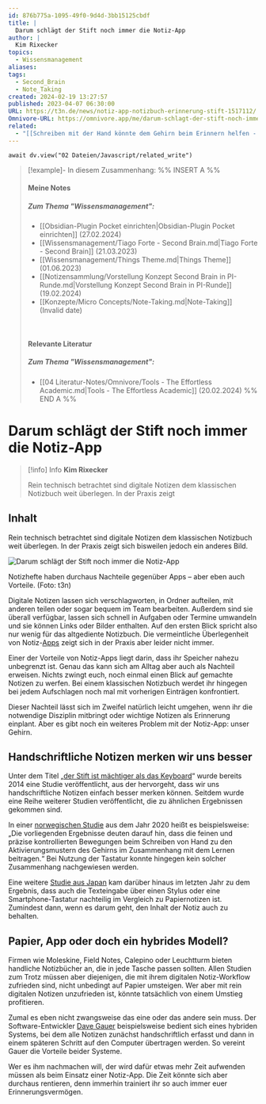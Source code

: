 ```yaml
---
id: 876b775a-1095-49f0-9d4d-3bb15125cbdf
title: |
  Darum schlägt der Stift noch immer die Notiz-App
author: |
  Kim Rixecker
topics:
  - Wissensmanagement
aliases: 
tags:
  - Second_Brain
  - Note_Taking
created: 2024-02-19 13:27:57
published: 2023-04-07 06:30:00
URL: https://t3n.de/news/notiz-app-notizbuch-erinnerung-stift-1517112/
Omnivore-URL: https://omnivore.app/me/darum-schlagt-der-stift-noch-immer-die-notiz-app-18dc1565505
related:
  - "[[Schreiben mit der Hand könnte dem Gehirn beim Erinnern helfen - DER SPIEGEL]]"
---
```


```dataviewjs
await dv.view("02 Dateien/Javascript/related_write")
```
> [!example]- In diesem Zusammenhang:
> %% INSERT A %%
> #### Meine Notes
> ##### Zum Thema "Wissensmanagement":
> - [[Obsidian-Plugin Pocket einrichten|Obsidian-Plugin Pocket einrichten]] (27.02.2024)
> - [[Wissensmanagement/Tiago Forte - Second Brain.md|Tiago Forte - Second Brain]] (21.03.2023)
> - [[Wissensmanagement/Things Theme.md|Things Theme]] (01.06.2023)
> - [[Notizensammlung/Vorstellung Konzept Second Brain in PI-Runde.md|Vorstellung Konzept Second Brain in PI-Runde]] (19.02.2024)
> - [[Konzepte/Micro Concepts/Note-Taking.md|Note-Taking]] (Invalid date)
> 
> &nbsp;
> #### Relevante Literatur
> ##### Zum Thema "Wissensmanagement":
> - [[04 Literatur-Notes/Omnivore/Tools - The Effortless Academic.md|Tools - The Effortless Academic]] (20.02.2024)
> %% END A %%

# Darum schlägt der Stift noch immer die Notiz-App

> [!info] Info
> **Kim Rixecker**
> 
> Rein technisch betrachtet sind digitale Notizen dem klassischen Notizbuch weit überlegen. In der Praxis zeigt


## Inhalt

Rein technisch betrachtet sind digitale Notizen dem klassischen Notizbuch weit überlegen. In der Praxis zeigt sich bisweilen jedoch ein anderes Bild.

![Darum schlägt der Stift noch immer die Notiz-App](https://proxy-prod.omnivore-image-cache.app/620x350,s_rsgFIsS3LT2uwcAO-vfceHzuWNuAKONVtyPtEq-1-A/https://images.t3n.de/news/wp-content/uploads/2022/11/notizbuch-vs-notiz-app.jpg?class=hero "Darum schlägt der Stift noch immer die Notiz-App") 

 Notizhefte haben durchaus Nachteile gegenüber Apps – aber eben auch Vorteile. (Foto: t3n)

Digitale Notizen lassen sich verschlagworten, in Ordner aufteilen, mit anderen teilen oder sogar bequem im Team bearbeiten. Außerdem sind sie überall verfügbar, lassen sich schnell in Aufgaben oder Termine umwandeln und sie können Links oder Bilder enthalten. Auf den ersten Blick spricht also nur wenig für das altgediente Notizbuch. Die vermeintliche Überlegenheit von Notiz-[Apps](https://t3n.de/tag/apps/ "Weitere News zu Apps") zeigt sich in der Praxis aber leider nicht immer.

Einer der Vorteile von Notiz-Apps liegt darin, dass ihr Speicher nahezu unbegrenzt ist. Genau das kann sich am Alltag aber auch als Nachteil erweisen. Nichts zwingt euch, noch einmal einen Blick auf gemachte Notizen zu werfen. Bei einem klassischen Notizbuch werdet ihr hingegen bei jedem Aufschlagen noch mal mit vorherigen Einträgen konfrontiert.

Dieser Nachteil lässt sich im Zweifel natürlich leicht umgehen, wenn ihr die notwendige Disziplin mitbringt oder wichtige Notizen als Erinnerung einplant. Aber es gibt noch ein weiteres Problem mit der Notiz-App: unser Gehirn.

## Handschriftliche Notizen merken wir uns besser

Unter dem Titel „[der Stift ist mächtiger als das Keyboard](https://journals.sagepub.com/doi/10.1177/0956797614524581 "Die externe Seite im neuen Tab/Fenster öffnen")“ wurde bereits 2014 eine Studie veröffentlicht, aus der hervorgeht, dass wir uns handschriftliche Notizen einfach besser merken können. Seitdem wurde eine Reihe weiterer Studien veröffentlicht, die zu ähnlichen Ergebnissen gekommen sind.

In einer [norwegischen Studie](https://www.frontiersin.org/articles/10.3389/fpsyg.2020.01810/full "Die externe Seite im neuen Tab/Fenster öffnen") aus dem Jahr 2020 heißt es beispielsweise: „Die vorliegenden Ergebnisse deuten darauf hin, dass die feinen und präzise kontrollierten Bewegungen beim Schreiben von Hand zu den Aktivierungsmustern des Gehirns im Zusammenhang mit dem Lernen beitragen.“ Bei Nutzung der Tastatur konnte hingegen kein solcher Zusammenhang nachgewiesen werden.

Eine weitere [Studie aus Japan](https://www.frontiersin.org/articles/10.3389/fnbeh.2021.634158/full "Die externe Seite im neuen Tab/Fenster öffnen") kam darüber hinaus im letzten Jahr zu dem Ergebnis, dass auch die Texteingabe über einen Stylus oder eine Smartphone-Tastatur nachteilig im Vergleich zu Papiernotizen ist. Zumindest dann, wenn es darum geht, den Inhalt der Notiz auch zu behalten.

## Papier, App oder doch ein hybrides Modell?

Firmen wie Moleskine, Field Notes, Calepino oder Leuchtturm bieten handliche Notizbücher an, die in jede Tasche passen sollten. Allen Studien zum Trotz müssen aber diejenigen, die mit ihrem digitalen Notiz-Workflow zufrieden sind, nicht unbedingt auf Papier umsteigen. Wer aber mit rein digitalen Notizen unzufrieden ist, könnte tatsächlich von einem Umstieg profitieren.

Zumal es eben nicht zwangsweise das eine oder das andere sein muss. Der Software-Entwickler [Dave Gauer](http://ratfactor.com/notes "Die externe Seite im neuen Tab/Fenster öffnen") beispielsweise bedient sich eines hybriden Systems, bei dem alle Notizen zunächst handschriftlich erfasst und dann in einem späteren Schritt auf den Computer übertragen werden. So vereint Gauer die Vorteile beider Systeme.

Wer es ihm nachmachen will, der wird dafür etwas mehr Zeit aufwenden müssen als beim Einsatz einer Notiz-App. Die Zeit könnte sich aber durchaus rentieren, denn immerhin trainiert ihr so auch immer euer Erinnerungsvermögen.